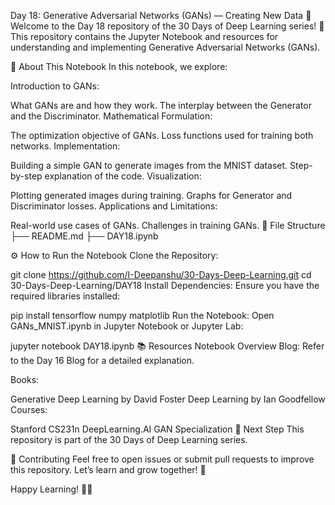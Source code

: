 Day 18: Generative Adversarial Networks (GANs) — Creating New Data 🌟
Welcome to the Day 18 repository of the 30 Days of Deep Learning series! 🎉 This repository contains the Jupyter Notebook and resources for understanding and implementing Generative Adversarial Networks (GANs).

📘 About This Notebook
In this notebook, we explore:

Introduction to GANs:

What GANs are and how they work.
The interplay between the Generator and the Discriminator.
Mathematical Formulation:

The optimization objective of GANs.
Loss functions used for training both networks.
Implementation:

Building a simple GAN to generate images from the MNIST dataset.
Step-by-step explanation of the code.
Visualization:

Plotting generated images during training.
Graphs for Generator and Discriminator losses.
Applications and Limitations:

Real-world use cases of GANs.
Challenges in training GANs.
📂 File Structure
├── README.md
├── DAY18.ipynb

⚙️ How to Run the Notebook
Clone the Repository:

git clone https://github.com/I-Deepanshu/30-Days-Deep-Learning.git
cd 30-Days-Deep-Learning/DAY18
Install Dependencies: Ensure you have the required libraries installed:

pip install tensorflow numpy matplotlib
Run the Notebook: Open GANs_MNIST.ipynb in Jupyter Notebook or Jupyter Lab:

jupyter notebook DAY18.ipynb
📚 Resources
Notebook Overview Blog:
Refer to the Day 16 Blog for a detailed explanation.

Books:

Generative Deep Learning by David Foster
Deep Learning by Ian Goodfellow
Courses:

Stanford CS231n
DeepLearning.AI GAN Specialization
🚀 Next Step
This repository is part of the 30 Days of Deep Learning series.

🤝 Contributing
Feel free to open issues or submit pull requests to improve this repository. Let’s learn and grow together! 💪

Happy Learning! 🧠✨
